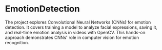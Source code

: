 # EmotionDetection
The project explores Convolutional Neural Networks (CNNs) for emotion detection. It covers training a model to analyze facial expressions, saving it, and real-time emotion analysis in videos with OpenCV. This hands-on approach demonstrates CNNs' role in computer vision for emotion recognition.

